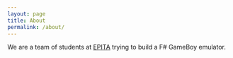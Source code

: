 ```yaml
---
layout: page
title: About
permalink: /about/
---
```


We are a team of students at [EPITA](epita.fr) trying to build a F# GameBoy
emulator.
